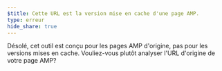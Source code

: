 ```yaml
---
$title: Cette URL est la version mise en cache d'une page AMP.
type: erreur
hide_share: true
---
```


Désolé, cet outil est conçu pour les pages AMP d'origine, pas pour les versions mises en cache. Vouliez-vous plutôt analyser l'URL d'origine de votre page AMP?
